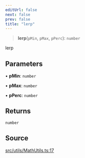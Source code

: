 ```yaml
---
editUrl: false
next: false
prev: false
title: "lerp"
---
```


> **lerp**(`pMin`, `pMax`, `pPerc`): `number`

lerp

## Parameters

• **pMin**: `number`

• **pMax**: `number`

• **pPerc**: `number`

## Returns

`number`

## Source

[src/utils/MathUtils.ts:17](https://github.com/relishinc/dill-pixel/blob/543438455c9a47928084300159416186c2aa1095/src/utils/MathUtils.ts#L17)
